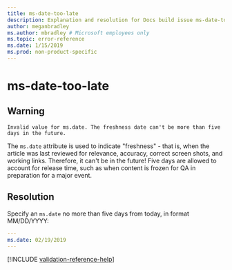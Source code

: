 ```yaml
---
title: ms-date-too-late
description: Explanation and resolution for Docs build issue ms-date-too-late
author: meganbradley
ms.author: mbradley # Microsoft employees only
ms.topic: error-reference
ms.date: 1/15/2019
ms.prod: non-product-specific
---
```

# ms-date-too-late

## Warning

`Invalid value for ms.date. The freshness date can't be more than five days in the future.`

The `ms.date` attribute is used to indicate "freshness" - that is, when the article was last reviewed for relevance, accuracy, correct screen shots, and working links. Therefore, it can't be in the future! Five days are allowed to account for release time, such as when content is frozen for QA in preparation for a major event.

## Resolution

Specify an `ms.date` no more than five days from today, in format MM/DD/YYYY:

```yml
---
ms.date: 02/19/2019
---
```

<!--make sure to add this file to your includes folder and verify the path-->
[!INCLUDE [validation-reference-help](includes/validation-reference-help.md)]
